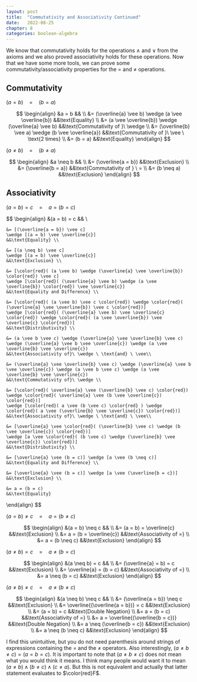 ```yaml
---
layout: post
title:  "Commutativity and Associativity Continued"
date:   2022-08-25
chapter: 8
categories: boolean-algebra
---
```


We know that commutativity holds for the operations $\wedge$ and $\vee$ from the axioms and we also proved associativity holds for these operations. Now that we have some more tools, we can prove some commutativity/associativity properties for the $=$ and $\neq$ operations.

## Commutativity

$(a = b) \quad = \quad (b = a)$

$$
\begin{align}
    &a = b                                                  && \\
    &= (\overline{a} \vee b) \wedge (a \vee \overline{b})   &&\text{Equality} \\
    &= (a \vee \overline{b}) \wedge (\overline{a} \vee b)   &&\text{Commutativity of }\ \wedge \\
    &= (\overline{b} \vee a) \wedge (b \vee \overline{a})   &&\text{Commutativity of }\ \vee \ \text{2 times} \\
    &= (b = a)                                              &&\text{Equality}
\end{align}
$$


$(a \neq b) \quad = \quad (b \neq a)$

$$
\begin{align}
    &a \neq b               && \\
    &= (\overline{a = b})   &&\text{Exclusion} \\
    &= (\overline{b = a})   &&\text{Commutativity of } \ = \\
    &= (b \neq a)           &&\text{Exclusion}
\end{align}
$$


## Associativity

$(a = b) = c \quad = \quad a = (b = c)$

$$
\begin{align}
    &(a = b) = c
    && \\

    &= [(\overline{a = b}) \vee c]
    \wedge [(a = b) \vee \overline{c}]
    &&\text{Equality} \\

    &= [(a \neq b) \vee c]
    \wedge [(a = b) \vee \overline{c}]
    &&\text{Exclusion} \\

    &= [\color{red}( (a \vee b) \wedge (\overline{a} \vee \overline{b}) \color{red}) \vee c]
    \wedge [\color{red}( (\overline{a} \vee b) \wedge (a \vee \overline{b}) \color{red}) \vee \overline{c}]
    &&\text{Equality and Difference} \\

    &= [\color{red}( (a \vee b) \vee c \color{red}) \wedge \color{red}( (\overline{a} \vee \overline{b}) \vee c \color{red})]
    \wedge [\color{red}( (\overline{a} \vee b) \vee \overline{c} \color{red}) \wedge \color{red}( (a \vee \overline{b}) \vee \overline{c} \color{red})]
    &&\text{Distributivity} \\

    &= (a \vee b \vee c) \wedge (\overline{a} \vee \overline{b} \vee c) \wedge (\overline{a} \vee b \vee \overline{c}) \wedge (a \vee \overline{b} \vee \overline{c})
    &&\text{Associativity of}\ \wedge \ \text{and} \ \vee\\

    &= (\overline{a} \vee \overline{b} \vee c) \wedge (\overline{a} \vee b \vee \overline{c}) \wedge (a \vee b \vee c) \wedge (a \vee \overline{b} \vee \overline{c})
    &&\text{Commutativity of}\ \wedge \\

    &= [\color{red}( \overline{a} \vee (\overline{b} \vee c) \color{red}) \wedge \color{red}( \overline{a} \vee (b \vee \overline{c}) \color{red})] 
    \wedge [\color{red}( a \vee (b \vee c) \color{red} ) \wedge \color{red}( a \vee (\overline{b} \vee \overline{c}) \color{red})]
    &&\text{Associativity of}\ \wedge \ \text{and} \ \vee\\

    &= [\overline{a} \vee \color{red}( (\overline{b} \vee c) \wedge (b \vee \overline{c}) \color{red})] 
    \wedge [a \vee \color{red}( (b \vee c) \wedge (\overline{b} \vee \overline{c}) \color{red})]
    &&\text{Distributivity} \\

    &= [\overline{a} \vee (b = c)] \wedge [a \vee (b \neq c)]
    &&\text{Equality and Difference} \\

    &= [\overline{a} \vee (b = c)] \wedge [a \vee (\overline{b = c})]
    &&\text{Exclusion} \\

    &= a = (b = c)
    &&\text{Equality}
\end{align}
$$

$(a = b) \neq c \quad = \quad a = (b \neq c)$

$$
\begin{align}
    &(a = b) \neq c             && \\
    &= (a = b) = \overline{c}   &&\text{Exclusion} \\
    &= a = (b = \overline{c})   &&\text{Associativity of =} \\
    &= a = (b \neq c)           &&\text{Exclusion}
\end{align}
$$

$(a \neq b) = c \quad = \quad a \neq (b = c)$

$$
\begin{align}
    &(a \neq b) = c             && \\
    &= (\overline{a} = b) = c   &&\text{Exclusion} \\
    &= \overline{a} = (b = c)   &&\text{Associativity of =} \\
    &= a \neq (b = c)           &&\text{Exclusion}
\end{align}
$$


$(a \neq b) \neq c \quad = \quad a \neq (b \neq c)$

$$
\begin{align}
    &(a \neq b) \neq c                      && \\
    &= (\overline{a = b}) \neq c            &&\text{Exclusion} \\
    &= \overline{(\overline{a = b})} = c    &&\text{Exclusion} \\
    &= (a = b) = c                          &&\text{Double Negation} \\
    &= a = (b = c)                          &&\text{Associativity of =} \\
    &= a = \overline{(\overline{b = c})}    &&\text{Double Negation} \\
    &= a \neq (\overline{b = c})            &&\text{Exclusion} \\
    &= a \neq (b \neq c)                    &&\text{Exclusion}
\end{align}
$$

I find this unintuitive, but you do not need parenthesis around strings of expressions containing the $=$ and the $\neq$ operators. Also interestingly, $(a \neq b \neq c) = (a = b = c)$. It is important to note that $(a \neq b \neq c)$ does not mean what you would think it means. I think many people would want it to mean $(a \neq b) \wedge (b \neq c) \wedge (c \neq a)$. But this is not equivalent and actually that latter statement evaluates to $\color{red}F$.